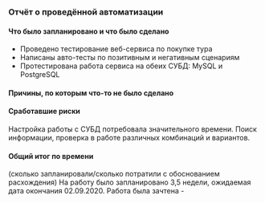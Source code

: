 ### Отчёт о проведённой автоматизации ###

#### Что было запланировано и что было сделано ####
- Проведено тестирование веб-сервиса по покупке тура
- Написаны авто-тесты по позитивным и негативным сценариям
- Протестирована работа сервиса на обеих СУБД: MySQL и PostgreSQL 
#### Причины, по которым что-то не было сделано ####

#### Сработавшие риски ####
Настройка работы с СУБД потребовала значительного времени. Поиск информации, проверка в работе различных комбинаций и вариантов.

#### Общий итог по времени  ####
(сколько запланировали/сколько потратили с обоснованием расхождения)
На работу было запланировано 3,5 недели, ожидаемая дата окончания 02.09.2020.
Работа была зачтена - 

